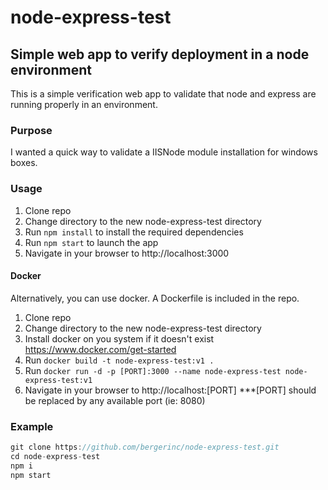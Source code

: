 # node-express-test
## Simple web app to verify deployment in a node environment

This is a simple verification web app to validate that node and express are running properly in an environment. 

### Purpose
I wanted a quick way to validate a IISNode module installation for windows boxes.

### Usage
1. Clone repo 
2. Change directory to the new node-express-test directory
3. Run `npm install` to install the required dependencies
4. Run `npm start` to launch the app
6. Navigate in your browser to http://localhost:3000

#### Docker
Alternatively, you can use docker. A Dockerfile is included in the repo.

1. Clone repo 
2. Change directory to the new node-express-test directory
3. Install docker on you system if it doesn't exist https://www.docker.com/get-started
3. Run `docker build -t node-express-test:v1 .`
4. Run `docker run -d -p [PORT]:3000 --name node-express-test node-express-test:v1`
5. Navigate in your browser to http://localhost:[PORT]
***[PORT] should be replaced by any available port (ie: 8080)

### Example
```javascript 
git clone https://github.com/bergerinc/node-express-test.git
cd node-express-test
npm i
npm start
```



